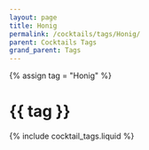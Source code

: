 ```yaml
---
layout: page
title: Honig
permalink: /cocktails/tags/Honig/
parent: Cocktails Tags
grand_parent: Tags
---
```

{% assign tag = "Honig" %}
# {{ tag }}
{% include cocktail_tags.liquid %}